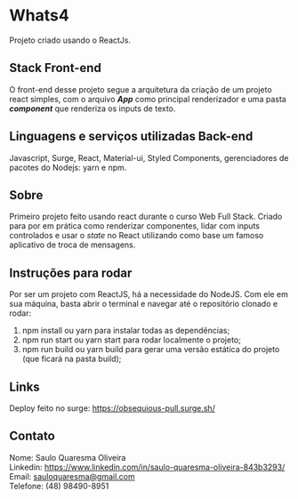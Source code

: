 # Whats4

Projeto criado usando o ReactJs.
  
## Stack Front-end

O front-end desse projeto segue a arquitetura da criação de um projeto react simples, com o arquivo **_App_** como principal renderizador e uma pasta **_component_** que renderiza os inputs de texto.

## Linguagens e serviços utilizadas Back-end
Javascript, Surge, React, Material-ui, Styled Components, gerenciadores de pacotes do Nodejs: yarn e npm.

## Sobre

Primeiro projeto feito usando react durante o curso Web Full Stack. Criado para por em prática como renderizar componentes, lidar com inputs controlados e usar o _state_ no React utilizando como base um famoso aplicativo de troca de mensagens.

## Instruções para rodar

Por ser um projeto com ReactJS, há a necessidade do NodeJS. Com ele em sua máquina, basta abrir o terminal e navegar até o repositório clonado e rodar:

1. npm install ou yarn para instalar todas as dependências; <br />
2. npm run start ou yarn start para rodar localmente o projeto; <br />
3. npm run build ou yarn build para gerar uma versão estática do projeto (que ficará na pasta build);

## Links

Deploy feito no surge: https://obsequious-pull.surge.sh/

## Contato

Nome: Saulo Quaresma Oliveira  <br />
Linkedin: https://www.linkedin.com/in/saulo-quaresma-oliveira-843b3293/  <br />
Email: sauloquaresma@gmail.com  <br />
Telefone: (48) 98490-8951
